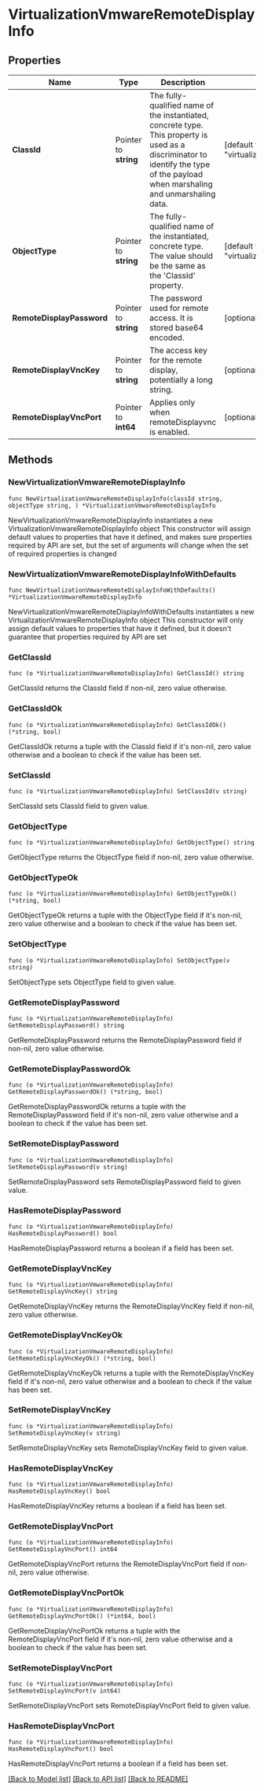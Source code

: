 # VirtualizationVmwareRemoteDisplayInfo

## Properties

Name | Type | Description | Notes
------------ | ------------- | ------------- | -------------
**ClassId** | Pointer to **string** | The fully-qualified name of the instantiated, concrete type. This property is used as a discriminator to identify the type of the payload when marshaling and unmarshaling data. | [default to "virtualization.VmwareRemoteDisplayInfo"]
**ObjectType** | Pointer to **string** | The fully-qualified name of the instantiated, concrete type. The value should be the same as the &#39;ClassId&#39; property. | [default to "virtualization.VmwareRemoteDisplayInfo"]
**RemoteDisplayPassword** | Pointer to **string** | The password used for remote access. It is stored base64 encoded. | [optional] 
**RemoteDisplayVncKey** | Pointer to **string** | The access key for the remote display, potentially a long string. | [optional] 
**RemoteDisplayVncPort** | Pointer to **int64** | Applies only when remoteDisplayvnc is enabled. | [optional] 

## Methods

### NewVirtualizationVmwareRemoteDisplayInfo

`func NewVirtualizationVmwareRemoteDisplayInfo(classId string, objectType string, ) *VirtualizationVmwareRemoteDisplayInfo`

NewVirtualizationVmwareRemoteDisplayInfo instantiates a new VirtualizationVmwareRemoteDisplayInfo object
This constructor will assign default values to properties that have it defined,
and makes sure properties required by API are set, but the set of arguments
will change when the set of required properties is changed

### NewVirtualizationVmwareRemoteDisplayInfoWithDefaults

`func NewVirtualizationVmwareRemoteDisplayInfoWithDefaults() *VirtualizationVmwareRemoteDisplayInfo`

NewVirtualizationVmwareRemoteDisplayInfoWithDefaults instantiates a new VirtualizationVmwareRemoteDisplayInfo object
This constructor will only assign default values to properties that have it defined,
but it doesn't guarantee that properties required by API are set

### GetClassId

`func (o *VirtualizationVmwareRemoteDisplayInfo) GetClassId() string`

GetClassId returns the ClassId field if non-nil, zero value otherwise.

### GetClassIdOk

`func (o *VirtualizationVmwareRemoteDisplayInfo) GetClassIdOk() (*string, bool)`

GetClassIdOk returns a tuple with the ClassId field if it's non-nil, zero value otherwise
and a boolean to check if the value has been set.

### SetClassId

`func (o *VirtualizationVmwareRemoteDisplayInfo) SetClassId(v string)`

SetClassId sets ClassId field to given value.


### GetObjectType

`func (o *VirtualizationVmwareRemoteDisplayInfo) GetObjectType() string`

GetObjectType returns the ObjectType field if non-nil, zero value otherwise.

### GetObjectTypeOk

`func (o *VirtualizationVmwareRemoteDisplayInfo) GetObjectTypeOk() (*string, bool)`

GetObjectTypeOk returns a tuple with the ObjectType field if it's non-nil, zero value otherwise
and a boolean to check if the value has been set.

### SetObjectType

`func (o *VirtualizationVmwareRemoteDisplayInfo) SetObjectType(v string)`

SetObjectType sets ObjectType field to given value.


### GetRemoteDisplayPassword

`func (o *VirtualizationVmwareRemoteDisplayInfo) GetRemoteDisplayPassword() string`

GetRemoteDisplayPassword returns the RemoteDisplayPassword field if non-nil, zero value otherwise.

### GetRemoteDisplayPasswordOk

`func (o *VirtualizationVmwareRemoteDisplayInfo) GetRemoteDisplayPasswordOk() (*string, bool)`

GetRemoteDisplayPasswordOk returns a tuple with the RemoteDisplayPassword field if it's non-nil, zero value otherwise
and a boolean to check if the value has been set.

### SetRemoteDisplayPassword

`func (o *VirtualizationVmwareRemoteDisplayInfo) SetRemoteDisplayPassword(v string)`

SetRemoteDisplayPassword sets RemoteDisplayPassword field to given value.

### HasRemoteDisplayPassword

`func (o *VirtualizationVmwareRemoteDisplayInfo) HasRemoteDisplayPassword() bool`

HasRemoteDisplayPassword returns a boolean if a field has been set.

### GetRemoteDisplayVncKey

`func (o *VirtualizationVmwareRemoteDisplayInfo) GetRemoteDisplayVncKey() string`

GetRemoteDisplayVncKey returns the RemoteDisplayVncKey field if non-nil, zero value otherwise.

### GetRemoteDisplayVncKeyOk

`func (o *VirtualizationVmwareRemoteDisplayInfo) GetRemoteDisplayVncKeyOk() (*string, bool)`

GetRemoteDisplayVncKeyOk returns a tuple with the RemoteDisplayVncKey field if it's non-nil, zero value otherwise
and a boolean to check if the value has been set.

### SetRemoteDisplayVncKey

`func (o *VirtualizationVmwareRemoteDisplayInfo) SetRemoteDisplayVncKey(v string)`

SetRemoteDisplayVncKey sets RemoteDisplayVncKey field to given value.

### HasRemoteDisplayVncKey

`func (o *VirtualizationVmwareRemoteDisplayInfo) HasRemoteDisplayVncKey() bool`

HasRemoteDisplayVncKey returns a boolean if a field has been set.

### GetRemoteDisplayVncPort

`func (o *VirtualizationVmwareRemoteDisplayInfo) GetRemoteDisplayVncPort() int64`

GetRemoteDisplayVncPort returns the RemoteDisplayVncPort field if non-nil, zero value otherwise.

### GetRemoteDisplayVncPortOk

`func (o *VirtualizationVmwareRemoteDisplayInfo) GetRemoteDisplayVncPortOk() (*int64, bool)`

GetRemoteDisplayVncPortOk returns a tuple with the RemoteDisplayVncPort field if it's non-nil, zero value otherwise
and a boolean to check if the value has been set.

### SetRemoteDisplayVncPort

`func (o *VirtualizationVmwareRemoteDisplayInfo) SetRemoteDisplayVncPort(v int64)`

SetRemoteDisplayVncPort sets RemoteDisplayVncPort field to given value.

### HasRemoteDisplayVncPort

`func (o *VirtualizationVmwareRemoteDisplayInfo) HasRemoteDisplayVncPort() bool`

HasRemoteDisplayVncPort returns a boolean if a field has been set.


[[Back to Model list]](../README.md#documentation-for-models) [[Back to API list]](../README.md#documentation-for-api-endpoints) [[Back to README]](../README.md)



